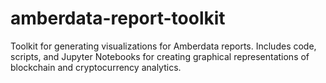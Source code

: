 # amberdata-report-toolkit
Toolkit for generating visualizations for Amberdata reports. Includes code, scripts, and Jupyter Notebooks for creating graphical representations of blockchain and cryptocurrency analytics.
